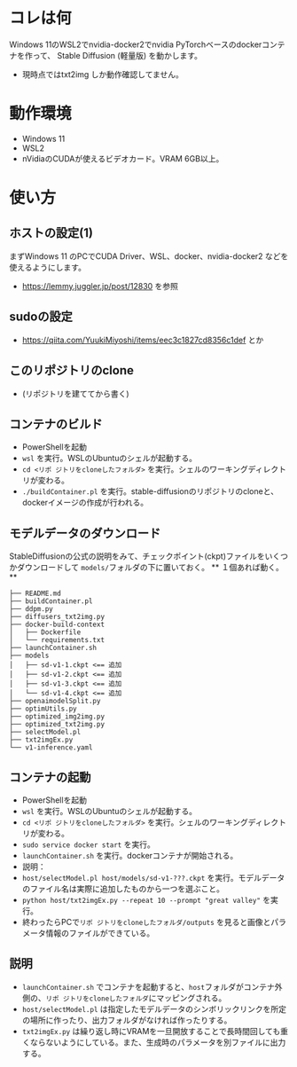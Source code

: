 # コレは何

Windows 11のWSL2でnvidia-docker2でnvidia PyTorchベースのdockerコンテナを作って、
Stable Diffusion (軽量版) を動かします。

- 現時点ではtxt2img しか動作確認してません。

# 動作環境
- Windows 11
- WSL2
- nVidiaのCUDAが使えるビデオカード。VRAM 6GB以上。

# 使い方

## ホストの設定(1)
まずWindows 11 のPCでCUDA Driver、WSL、docker、nvidia-docker2 などを使えるようにします。
- https://lemmy.juggler.jp/post/12830 を参照

## sudoの設定
- https://qiita.com/YuukiMiyoshi/items/eec3c1827cd8356c1def とか

## このリポジトリのclone
- (リポジトリを建ててから書く)

## コンテナのビルド
- PowerShellを起動
- `wsl` を実行。WSLのUbuntuのシェルが起動する。
- `cd <リポ ジトリをcloneしたフォルダ>` を実行。シェルのワーキングディレクトリが変わる。
- `./buildContainer.pl` を実行。stable-diffusionのリポジトリのcloneと、dockerイメージの作成が行われる。

## モデルデータのダウンロード
StableDiffusionの公式の説明をみて、チェックポイント(ckpt)ファイルをいくつかダウンロードして
`models/`フォルダの下に置いておく。
** １個あれば動く。 **

```
├── README.md
├── buildContainer.pl
├── ddpm.py
├── diffusers_txt2img.py
├── docker-build-context
│   ├── Dockerfile
│   └── requirements.txt
├── launchContainer.sh
├── models
│   ├── sd-v1-1.ckpt <== 追加
│   ├── sd-v1-2.ckpt <== 追加
│   ├── sd-v1-3.ckpt <== 追加
│   └── sd-v1-4.ckpt <== 追加
├── openaimodelSplit.py
├── optimUtils.py
├── optimized_img2img.py
├── optimized_txt2img.py
├── selectModel.pl
├── txt2imgEx.py
└── v1-inference.yaml
```

## コンテナの起動
- PowerShellを起動
- `wsl` を実行。WSLのUbuntuのシェルが起動する。
- `cd <リポ ジトリをcloneしたフォルダ>` を実行。シェルのワーキングディレクトリが変わる。
- `sudo service docker start` を実行。
- `launchContainer.sh` を実行。dockerコンテナが開始される。
- 説明：
- `host/selectModel.pl host/models/sd-v1-???.ckpt` を実行。モデルデータのファイル名は実際に追加したものから一つを選ぶこと。
- `python host/txt2imgEx.py --repeat 10 --prompt "great valley"` を実行。
- 終わったらPCで`リポ ジトリをcloneしたフォルダ/outputs` を見ると画像とパラメータ情報のファイルができている。

## 説明
- `launchContainer.sh` でコンテナを起動すると、`host`フォルダがコンテナ外側の、`リポ ジトリをcloneしたフォルダ`にマッピングされる。
- `host/selectModel.pl` は指定したモデルデータのシンボリックリンクを所定の場所に作ったり、出力フォルダがなければ作ったりする。
- `txt2imgEx.py` は繰り返し時にVRAMを一旦開放することで長時間回しても重くならないようにしている。また、生成時のパラメータを別ファイルに出力する。
